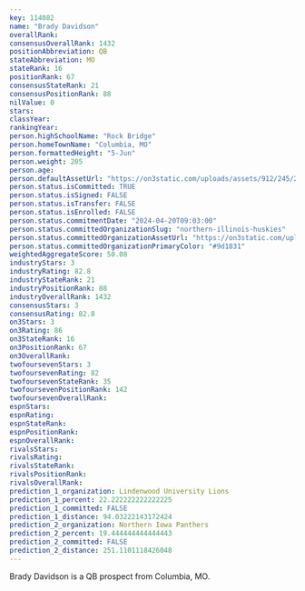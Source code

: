 ```yaml
---
key: 114082
name: "Brady Davidson"
overallRank: 
consensusOverallRank: 1432
positionAbbreviation: QB
stateAbbreviation: MO
stateRank: 16
positionRank: 67
consensusStateRank: 21
consensusPositionRank: 88
nilValue: 0
stars: 
classYear: 
rankingYear: 
person.highSchoolName: "Rock Bridge"
person.homeTownName: "Columbia, MO"
person.formattedHeight: "5-Jun"
person.weight: 205
person.age: 
person.defaultAssetUrl: "https://on3static.com/uploads/assets/912/245/245912.jpg"
person.status.isCommitted: TRUE
person.status.isSigned: FALSE
person.status.isTransfer: FALSE
person.status.isEnrolled: FALSE
person.status.commitmentDate: "2024-04-20T09:03:00"
person.status.committedOrganizationSlug: "northern-illinois-huskies"
person.status.committedOrganizationAssetUrl: "https://on3static.com/uploads/assets/112/150/150112.svg"
person.status.committedOrganizationPrimaryColor: "#9d1831"
weightedAggregateScore: 50.08
industryStars: 3
industryRating: 82.8
industryStateRank: 21
industryPositionRank: 88
industryOverallRank: 1432
consensusStars: 3
consensusRating: 82.8
on3Stars: 3
on3Rating: 86
on3StateRank: 16
on3PositionRank: 67
on3OverallRank: 
twofoursevenStars: 3
twofoursevenRating: 82
twofoursevenStateRank: 35
twofoursevenPositionRank: 142
twofoursevenOverallRank: 
espnStars: 
espnRating: 
espnStateRank: 
espnPositionRank: 
espnOverallRank: 
rivalsStars: 
rivalsRating: 
rivalsStateRank: 
rivalsPositionRank: 
rivalsOverallRank: 
prediction_1_organization: Lindenwood University Lions
prediction_1_percent: 22.222222222222225
prediction_1_committed: FALSE
prediction_1_distance: 94.03222143172424
prediction_2_organization: Northern Iowa Panthers
prediction_2_percent: 19.444444444444443
prediction_2_committed: FALSE
prediction_2_distance: 251.1101118426048
---
```

Brady Davidson is a QB prospect from Columbia, MO.